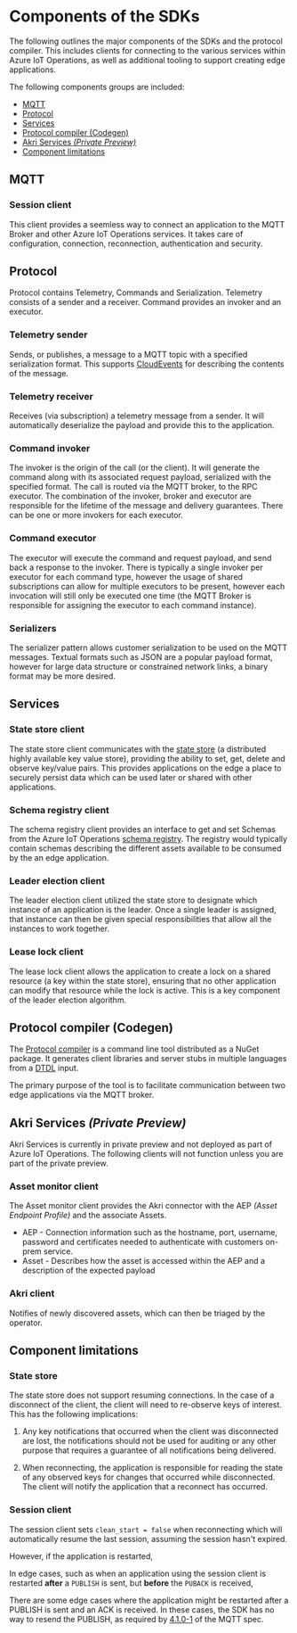 # Components of the SDKs

The following outlines the major components of the SDKs and the protocol compiler. This includes clients for connecting to the various services within Azure IoT Operations, as well as additional tooling to support creating edge applications.

The following components groups are included:
* [MQTT](#mqtt)
* [Protocol](#protocol)
* [Services](#services)
* [Protocol compiler (Codegen)](#protocol-compiler-codegen)
* [Akri Services *(Private Preview)*](#akri-services-private-preview)
* [Component limitations](#component-limitations)

## MQTT 

### Session client

This client provides a seemless way to connect an application to the MQTT Broker and other Azure IoT Operations services. It takes care of configuration, connection, reconnection, authentication and security.

## Protocol

Protocol contains Telemetry, Commands and Serialization. Telemetry consists of a sender and a receiver. Command provides an invoker and an executor.

### Telemetry sender

Sends, or publishes, a message to a MQTT topic with a specified serialization format. This supports [CloudEvents](https://cloudevents.io) for describing the contents of the message.

### Telemetry receiver

Receives (via subscription) a telemetry message from a sender. It will automatically deserialize the payload and provide this to the application.

### Command invoker

The invoker is the origin of the call (or the client). It will generate the command along with its associated request payload, serialized with the specified format. The call is routed via the MQTT broker, to the RPC executor. The combination of the invoker, broker and executor are responsible for the lifetime of the message and delivery guarantees. There can be one or more invokers for each executor.

### Command executor

The executor will execute the command and request payload, and send back a response to the invoker. There is typically a single invoker per executor for each command type, however the usage of shared subscriptions can allow for multiple executors to be present, however each invocation will still only be executed one time (the MQTT Broker is responsible for assigning the executor to each command instance).

### Serializers

The serializer pattern allows customer serialization to be used on the MQTT messages. Textual formats such as JSON are a popular payload format, however for large data structure or constrained network links, a binary format may be more desired.

## Services

### State store client

The state store client communicates with the [state store](https://learn.microsoft.com/azure/iot-operations/create-edge-apps/concept-about-state-store-protocol) (a distributed highly available key value store), providing the ability to set, get, delete and observe key/value pairs. This provides applications on the edge a place to securely persist data which can be used later or shared with other applications.

### Schema registry client

The schema registry client provides an interface to get and set Schemas from the Azure IoT Operations [schema registry](https://learn.microsoft.com/azure/iot-operations/connect-to-cloud/concept-schema-registry). The registry would typically contain schemas describing the different assets available to be consumed by the an edge application.

### Leader election client

The leader election client utilized the state store to designate which instance of an application is the leader. Once a single leader is assigned, that instance can then be given special responsibilities that allow all the instances to work together.

### Lease lock client

The lease lock client allows the application to create a lock on a shared resource (a key within the state store), ensuring that no other application can modify that resource while the lock is active. This is a key component of the leader election algorithm.

## Protocol compiler (Codegen)

The [Protocol compiler](/codegen) is a command line tool distributed as a NuGet package. It generates client libraries and server stubs in multiple languages from a [DTDL](https://github.com/Azure/opendigitaltwins-dtdl) input.

The primary purpose of the tool is to facilitate communication between two edge applications via the MQTT broker.

## Akri Services *(Private Preview)*

Akri Services is currently in private preview and not deployed as part of Azure IoT Operations. The following clients will not function unless you are part of the private preview.

### Asset monitor client

The Asset monitor client provides the Akri connector with the AEP *(Asset Endpoint Profile)* and the associate Assets. 
* AEP - Connection information such as the hostname, port, username, password and certificates needed to authenticate with customers on-prem service. 
* Asset - Describes how the asset is accessed within the AEP and a description of the expected payload

### Akri client

Notifies of newly discovered assets, which can then be triaged by the operator.

## Component limitations

### State store

The state store does not support resuming connections. In the case of a disconnect of the client, the client will need to re-observe keys of interest. This has the following implications:

1. Any key notifications that occurred when the client was disconnected are lost, the notifications should not be used for auditing or any other purpose that requires a guarantee of all notifications being delivered.

1. When reconnecting, the application is responsible for reading the state of any observed keys for changes that occurred while disconnected. The client will notify the application that a reconnect has occurred.

### Session client

The session client sets `clean_start = false` when reconnecting which will automatically resume the last session, assuming the session hasn't expired.

However, if the application is restarted, 

In edge cases, such as when an application using the session client is restarted **after** a `PUBLISH` is sent, but **before** the `PUBACK` is received,

There are some edge cases where the application might be restarted after a PUBLISH is sent and an ACK is received. In these cases, the SDK has no way to resend the PUBLISH, as required by [4.1.0-1](https://docs.oasis-open.org/mqtt/mqtt/v5.0/os/mqtt-v5.0-os.html#_Toc3901231) of the MQTT spec.
